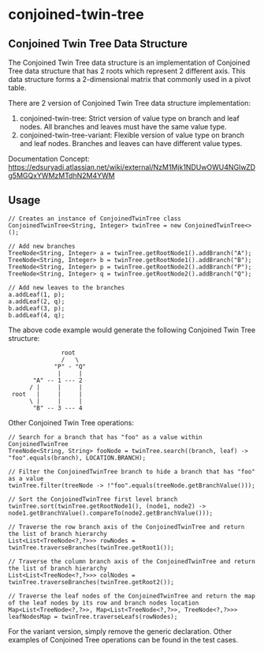 # conjoined-twin-tree

## Conjoined Twin Tree Data Structure

The Conjoined Twin Tree data structure is an implementation of Conjoined Tree data structure that has 2 roots which
represent 2 different axis. This data structure forms a 2-dimensional matrix that commonly used in a pivot table.

There are 2 version of Conjoined Twin Tree data structure implementation:
1. conjoined-twin-tree: Strict version of value type on branch and leaf nodes. All branches and leaves must have the same value type.
2. conjoined-twin-tree-variant: Flexible version of value type on branch and leaf nodes. Branches and leaves can have different value types.

Documentation Concept: https://edsuryadi.atlassian.net/wiki/external/NzM1Mjk1NDUwOWU4NGIwZDg5MGQxYWMzMTdhN2M4YWM

## Usage
```agsl
// Creates an instance of ConjoinedTwinTree class
ConjoinedTwinTree<String, Integer> twinTree = new ConjoinedTwinTree<>();

// Add new branches 
TreeNode<String, Integer> a = twinTree.getRootNode1().addBranch("A");
TreeNode<String, Integer> b = twinTree.getRootNode1().addBranch("B");
TreeNode<String, Integer> p = twinTree.getRootNode2().addBranch("P");
TreeNode<String, Integer> q = twinTree.getRootNode2().addBranch("Q");

// Add new leaves to the branches
a.addLeaf(1, p);
a.addLeaf(2, q);
b.addLeaf(3, p);
b.addLeaf(4, q);
```
The above code example would generate the following Conjoined Twin Tree structure:
```
               root
               /   \
             "P" - "Q"
              |     |
       "A" -- 1 --- 2
      / |     |     |
 root   |     |     |
      \ |     |     |
       "B" -- 3 --- 4
```
Other Conjoined Twin Tree operations:
```agsl
// Search for a branch that has "foo" as a value within ConjoinedTwinTree
TreeNode<String, String> fooNode = twinTree.search((branch, leaf) -> "foo".equals(branch), LOCATION.BRANCH);

// Filter the ConjoinedTwinTree branch to hide a branch that has "foo" as a value
twinTree.filter(treeNode -> !"foo".equals(treeNode.getBranchValue()));

// Sort the ConjoinedTwinTree first level branch
twinTree.sort(twinTree.getRootNode1(), (node1, node2) -> node1.getBranchValue().compareTo(node2.getBranchValue()));

// Traverse the row branch axis of the ConjoinedTwinTree and return the list of branch hierarchy
List<List<TreeNode<?,?>>> rowNodes = twinTree.traverseBranches(twinTree.getRoot1());

// Traverse the column branch axis of the ConjoinedTwinTree and return the list of branch hierarchy
List<List<TreeNode<?,?>>> colNodes = twinTree.traverseBranches(twinTree.getRoot2());

// Traverse the leaf nodes of the ConjoinedTwinTree and return the map of the leaf nodes by its row and branch nodes location
Map<List<TreeNode<?,?>>, Map<List<TreeNode<?,?>>, TreeNode<?,?>>> leafNodesMap = twinTree.traverseLeafs(rowNodes);
```
For the variant version, simply remove the generic declaration. Other examples of Conjoined Tree operations can be found in the test cases.
